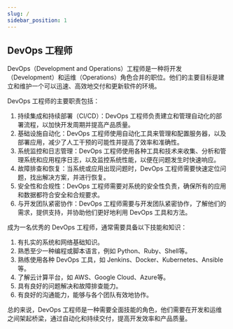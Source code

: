 ```yaml
---
slug: /
sidebar_position: 1
---
```


## DevOps 工程师

DevOps（Development and Operations）工程师是一种将开发（Development）和运维（Operations）角色合并的职位。他们的主要目标是建立和维护一个可以迅速、高效地交付和更新软件的环境。

DevOps 工程师的主要职责包括：

1.  持续集成和持续部署（CI/CD）：DevOps 工程师负责建立和管理自动化的部署流程，以加快开发周期并提高产品质量。
2.  基础设施自动化：DevOps 工程师使用自动化工具来管理和配置服务器，以及部署应用，减少了人工干预的可能性并提高了效率和准确性。
3.  系统监控和日志管理：DevOps 工程师使用各种工具和技术来收集、分析和管理系统和应用程序日志，以及监控系统性能，以便在问题发生时快速响应。
4.  故障排查和恢复：当系统或应用出现问题时，DevOps 工程师需要快速定位问题，找出解决方案，并进行恢复。
5.  安全性和合规性：DevOps 工程师需要对系统的安全性负责，确保所有的应用和数据都符合安全和合规要求。
6.  与开发团队紧密协作：DevOps 工程师需要与开发团队紧密协作，了解他们的需求，提供支持，并协助他们更好地利用 DevOps 工具和方法。

成为一名优秀的 DevOps 工程师，通常需要具备以下技能和知识：

1.  有扎实的系统和网络基础知识。
2.  熟悉至少一种编程或脚本语言，例如 Python、Ruby、Shell等。
3.  熟练使用各种 DevOps 工具，如 Jenkins、Docker、Kubernetes、Ansible 等。
4.  了解云计算平台，如 AWS、Google Cloud、Azure等。
5.  具有良好的问题解决和故障排查能力。
6.  有良好的沟通能力，能够与各个团队有效地协作。

总的来说，DevOps 工程师是一种需要全面技能的角色，他们需要在开发和运维之间架起桥梁，通过自动化和持续交付，提高开发效率和产品质量。

